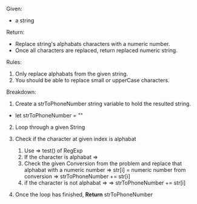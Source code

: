 Given:

- a string

Return:

- Replace string's alphabats characters with a numeric number.
- Once all characters are replaced, return replaced numeric string.

Rules:

1. Only replace alphabats from the given string.
2. You should be able to replace small or upperCase characters.

Breakdown:

1. Create a strToPhoneNumber string variable to hold the resulted string.

- let strToPhoneNumber = ""

2. Loop through a given String
3. Check if the character at given index is alphabat

   1. Use => test() of RegExp
   2. If the character is alphabat =>
   3. Check the given Conversion from the problem and replace that alphabat with a numeric number
      => str[i] = numeric number from conversion
      => strToPhoneNumber += str[i]
   4. if the character is not alphabat =>
      => strToPhoneNumber += str[i]

4. Once the loop has finished, **Return** strToPhoneNumber
